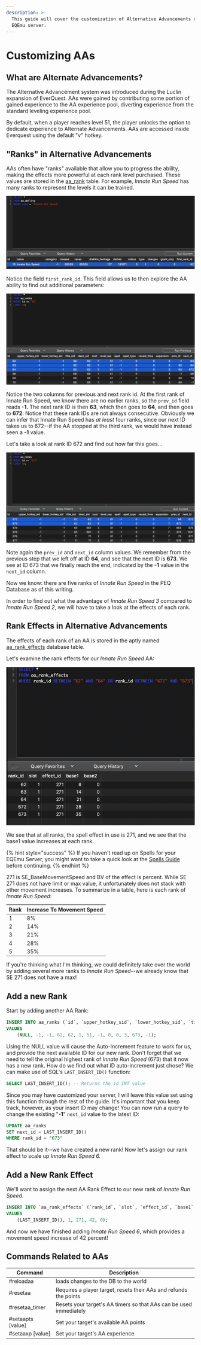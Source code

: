 ```yaml
---
description: >-
  This guide will cover the customization of Alternative Advancements on your
  EQEmu server.
---
```


# Customizing AAs

## What are Alternate Advancements?

The Alternative Advancement system was introduced during the Luclin expansion of EverQuest.  AAs were gained by contributing some portion of gained experience to the AA experience pool, diverting experience from the standard leveling experience pool.

By default, when a player reaches level 51, the player unlocks the option to dedicate experience to Alternate Advancements. AAs are accessed inside Everquest using the default "v" hotkey.&#x20;

## "Ranks" in Alternative Advancements

AAs often have "ranks" available that allow you to progress the ability, making the effects more powerful at each rank level purchased.  These values are stored in the [aa\_rank](https://eqemu.gitbook.io/database-schema/categories/aas/aa\_ranks) table. For example, _Innate Run Speed_ has many ranks to represent the levels it can be trained.&#x20;

![Innate Run Speed from your aa\_ability table](../../.gitbook/assets/innate-run-speed.png)

Notice the field `first_rank_id`.  This field allows us to then explore the AA ability to find out additional parameters:

![Innate Run Speed, Ranks 1 - 3 in the aa\_ranks table](../../.gitbook/assets/innate-run-speed-ranks.png)

Notice the two columns for previous and next rank id.  At the first rank of Innate Run Speed, we know there are no earlier ranks, so the `prev_id` field reads **-1.**  The next rank ID is then **63**, which then goes to **64**, and then goes to **672**.  Notice that these rank IDs are not always consecutive.  Obviously we can infer that Innate Run Speed has _at least_ four ranks, since our next ID takes us to 672--if the AA stopped at the third rank, we would have instead seen a **-1** value.

Let's take a look at rank ID 672 and find out how far this goes...

![Innate Run Speed IV and V in the aa\_ranks table](../../.gitbook/assets/innate-run-aa-ranks-672.png)

Note again the `prev_id` and `next_id` column values.  We remember from the previous step that we left off at ID **64**, and see that the next ID is **673**. We see at ID 673 that we finally reach the end, indicated by the **-1** value in the `next_id` column. &#x20;

Now we know:  there are five ranks of _Innate Run Speed_ in the PEQ Database as of this writing. &#x20;

In order to find out what the advantage of _Innate Run Speed 3_ compared to _Innate Run Speed 2_, we will have to take a look at the effects of each rank.

## Rank Effects in Alternative Advancements

The effects of each rank of an AA is stored in the aptly named [aa\_rank\_effects](https://eqemu.gitbook.io/database-schema/categories/aas/aa\_rank\_effects) database table. &#x20;

Let's examine the rank effects for our _Innate Run Speed_ AA:

![Innate Run Speed aa\_rank\_effects](../../.gitbook/assets/innate-run-rank-effects.png)

We see that at all ranks, the spell effect in use is 271, and we see that the base1 value increases at each rank.

{% hint style="success" %}
If you haven't read up on Spells for your EQEmu Server, you might want to take a quick look at the [Spells Guide](../spells/) before continuing.
{% endhint %}

271 is SE\_BaseMovementSpeed and BV of the effect is percent.  While SE 271 does not have limit or max value, it unfortunately does not stack with other movement increases.  To summarize in a table, here is each rank of _Innate Run Speed_:

| Rank | Increase To Movement Speed |
| ---- | -------------------------- |
| 1    | 8%                         |
| 2    | 14%                        |
| 3    | 21%                        |
| 4    | 28%                        |
| 5    | 35%                        |

If you're thinking what I'm thinking, we could definitely take over the world by adding several more ranks to _Innate Run Speed_--we already know that SE 271 does not have a max!&#x20;

## Add a new Rank

Start by adding another AA Rank:

```sql
INSERT INTO aa_ranks (`id`, `upper_hotkey_sid`, `lower_hotkey_sid`, `title_sid`, `desc_sid`, `cost`, `level_req`, `spell`, `spell_type`, `recast_time`, `expansion`, `prev_id`, `next_id`)
VALUES
	(NULL, -1, -1, 62, 62, 1, 51, -1, 0, 0, 3, 673, -1);
```

Using the NULL value will cause the Auto-Increment feature to work for us, and provide the next available ID for our new rank.  Don't forget that we need to tell the original highest rank of _Innate Run Speed_ (673) that it now has a new rank.  How do we find out what ID auto-increment just chose?  We can make use of SQL's `LAST_INSERT_ID()` function:

```sql
SELECT LAST_INSERT_ID(); -- Returns the id INT value
```

Since you may have customized your server, I will leave this value  set using this function through the rest of the guide.  It's important that you keep track, however, as your insert ID may change!  You can now run a query to change the existing "**-1**" `next_id` value to the latest ID:

```sql
UPDATE aa_ranks 
SET next_id = LAST_INSERT_ID()
WHERE rank_id = "673"
```

That should be it--we have created a new rank!  Now let's assign our rank effect to scale up _Innate Run Speed 6._

## Add a New Rank Effect

We'll want to assign the next AA Rank Effect to our new rank of _Innate Run Speed_.

```sql
INSERT INTO `aa_rank_effects` (`rank_id`, `slot`, `effect_id`, `base1`, `base2`)
VALUES
	(LAST_INSERT_ID(), 1, 271, 42, 0);
```

And now we have finished adding _Innate Run Speed 6_, which provides a movement speed increase of 42 percent! &#x20;

## Commands Related to AAs

| Command            | Description                                                        |
| ------------------ | ------------------------------------------------------------------ |
| #reloadaa          | loads changes to the DB to the world                               |
| #resetaa           | Requires a player target, resets their AAs and refunds the points  |
| #resetaa\_timer    | Resets your target's AA timers so that AAs can be used immediately |
| #setaapts \[value] | Set your target's available AA points                              |
| #setaaxp \[value]  | Set your target's AA experience                                    |
